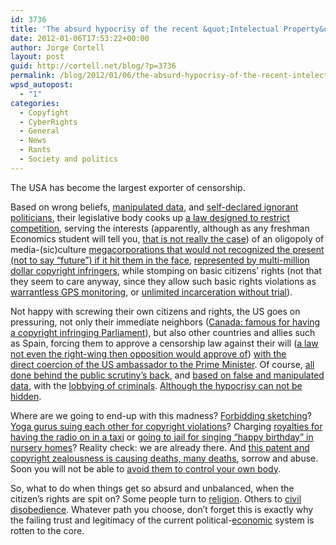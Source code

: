 ```yaml
---
id: 3736
title: 'The absurd hypocrisy of the recent &quot;Intelectual Property&quot; legal abuse'
date: 2012-01-06T17:53:22+00:00
author: Jorge Cortell
layout: post
guid: http://cortell.net/blog/?p=3736
permalink: /blog/2012/01/06/the-absurd-hypocrisy-of-the-recent-intelectual-property-legal-abuse/
wpsd_autopost:
  - "1"
categories:
  - Copyfight
  - CyberRights
  - General
  - News
  - Rants
  - Society and politics
---
```

The USA has become the largest exporter of censorship.

Based on wrong beliefs, <a title="http://www.techdirt.com/articles/20120104/04545217274/cato-institute-digs-into-mpaas-own-research-to-show-that-sopa-wouldnt-save-single-net-job.shtml" href="http://www.techdirt.com/articles/20120104/04545217274/cato-institute-digs-into-mpaas-own-research-to-show-that-sopa-wouldnt-save-single-net-job.shtml" target="_blank">manipulated data</a>, and <a title="http://boingboing.net/2011/12/30/breaking-u-s-congress-cluele.html" href="http://boingboing.net/2011/12/30/breaking-u-s-congress-cluele.html" target="_blank">self-declared ignorant politicians</a>, their legislative body cooks up <a title="http://www.extremetech.com/computing/111543-google-amazon-facebook-and-twitter-considering-nuclear-option-to-protest-sopa" href="http://www.extremetech.com/computing/111543-google-amazon-facebook-and-twitter-considering-nuclear-option-to-protest-sopa" target="_blank">a law designed to restrict competition</a>, serving the interests (apparently, although as any freshman Economics student will tell you, <a title="http://boingboing.net/2012/01/01/raiders-of-the-lost-ark-shot-f.html" href="http://boingboing.net/2012/01/01/raiders-of-the-lost-ark-shot-f.html" target="_blank">that is not really the case</a>) of an oligopoly of media-(sic)culture <a title="http://www.engadget.com/2012/01/05/digital-music-finally-outsells-physical-media/" href="http://www.engadget.com/2012/01/05/digital-music-finally-outsells-physical-media/" target="_blank">megacorporations that would not recognized the present (not to say &#8220;future&#8221;) if it hit them in the face</a>, <a title="http://gizmodo.com/5869321/dear-recording-industry-pay-9-million-for-pirating-tv-shows-or-shut-up" href="http://gizmodo.com/5869321/dear-recording-industry-pay-9-million-for-pirating-tv-shows-or-shut-up" target="_blank">represented by multi-million dollar copyright infringers</a>, while stomping on basic citizens&#8217; rights (not that they seem to care anyway, since they allow such basic rights violations as <a title="http://www.wired.com/threatlevel/2012/01/warrantless-gps-monitoring/" href="http://www.wired.com/threatlevel/2012/01/warrantless-gps-monitoring/" target="_blank">warrantless GPS monitoring</a>, or <a title="http://www.huffingtonpost.com/2011/12/15/indefinite-military-detention-bill-passes_n_1152114.html" href="http://www.huffingtonpost.com/2011/12/15/indefinite-military-detention-bill-passes_n_1152114.html" target="_blank">unlimited incarceration without trial</a>).

Not happy with screwing their own citizens and rights, the US goes on pressuring, not only their immediate neighbors (<a title="https://www.pirateparty.ca/uncategorized/press-release-copyright-infringement-in-canadian-parliament" href="https://www.pirateparty.ca/uncategorized/press-release-copyright-infringement-in-canadian-parliament" target="_blank">Canada: famous for having a copyright infringing Parliament</a>), but also other countries and allies such as Spain, forcing them to approve a censorship law against their will (<a title="http://stephanegrueso.blogspot.com/2012/01/la-hemeroteca-antisistema-hoy-esperanza.html" href="http://stephanegrueso.blogspot.com/2012/01/la-hemeroteca-antisistema-hoy-esperanza.html" target="_blank">a law not even the right-wing then opposition would approve of</a>) <a title="http://www.elpais.com/articulo/cultura/EE/UU/afeo/Zapatero/decision/aprobar/ley/Sinde/elpepucul/20120103elpepucul_6/Tes" href="http://www.elpais.com/articulo/cultura/EE/UU/afeo/Zapatero/decision/aprobar/ley/Sinde/elpepucul/20120103elpepucul_6/Tes" target="_blank">with the direct coercion of the US ambassador to the Prime Minister</a>. Of course, <a title="http://ciberderechos.barrapunto.com/article.pl?sid=11/12/29/0932215" href="http://ciberderechos.barrapunto.com/article.pl?sid=11/12/29/0932215" target="_blank">all done behind the public scrutiny&#8217;s back</a>, and <a title="http://gallir.wordpress.com/2012/01/04/las-perdidas-por-pirateria-en-espana-son/" href="http://gallir.wordpress.com/2012/01/04/las-perdidas-por-pirateria-en-espana-son/" target="_blank">based on false and manipulated data</a>, with the <a title="http://es.wikipedia.org/wiki/Operaci%C3%B3n_Saga" href="http://es.wikipedia.org/wiki/Operaci%C3%B3n_Saga" target="_blank">lobbying of criminals</a>. <a title="http://bandaancha.eu/articulo/8200/ministerio-cultura-sgae-moncloa-tambien-bajan-musica-software-pirata-bittorrent" href="http://bandaancha.eu/articulo/8200/ministerio-cultura-sgae-moncloa-tambien-bajan-musica-software-pirata-bittorrent" target="_blank">Although the hypocrisy can not be hidden</a>.

Where are we going to end-up with this madness? <a title="http://boingboing.net/2012/01/03/sketching-not-permitted.html" href="http://boingboing.net/2012/01/03/sketching-not-permitted.html" target="_blank">Forbidding sketching</a>? <a title="http://query.nytimes.com/gst/fullpage.html?res=9C02E6D81439F931A35751C1A9679D8B63&ref=yoga" href="http://query.nytimes.com/gst/fullpage.html?res=9C02E6D81439F931A35751C1A9679D8B63&ref=yoga" target="_blank">Yoga gurus suing each other for copyright violations</a>? Charging <a title="http://www.futureofcopyright.com/home/blog-post/2011/10/24/belgian-taxi-drivers-must-pay-royalties-for-using-the-radio.html" href="http://www.futureofcopyright.com/home/blog-post/2011/10/24/belgian-taxi-drivers-must-pay-royalties-for-using-the-radio.html" target="_blank">royalties for having the radio on in a taxi</a> or <a title="http://world-music-instruments-happen.com/singing-happy-birthday-could-land-you-jail-time.html" href="http://world-music-instruments-happen.com/singing-happy-birthday-could-land-you-jail-time.html" target="_blank">going to jail for singing &#8220;happy birthday&#8221; in nursery homes</a>? Reality check: we are already there. And <a title="http://www.counterpunch.org/2009/02/12/the-largest-wave-of-suicides-in-history/" href="http://www.counterpunch.org/2009/02/12/the-largest-wave-of-suicides-in-history/" target="_blank">this patent and copyright zealousness is causing deaths, many deaths</a>, sorrow and abuse. Soon you will not be able to <a title="http://itc.conversationsnetwork.org/shows/detail5091.html" href="http://itc.conversationsnetwork.org/shows/detail5091.html" target="_blank">avoid them to control your own body</a>.

So, what to do when things get so absurd and unbalanced, when the citizen&#8217;s rights are spit on? Some people turn to <a title="http://news.cnet.com/8301-17938_105-57352469-1/file-sharing-religion-goes-legit-in-sweden/?part=rss&subj=news&tag=2547-1_3-0-20" href="http://news.cnet.com/8301-17938_105-57352469-1/file-sharing-religion-goes-legit-in-sweden/?part=rss&subj=news&tag=2547-1_3-0-20" target="_blank">religion</a>. Others to <a title="http://traficantes.net/index.php/editorial/catalogo/otras/Manual-de-desobediencia-a-la-Ley-Sinde" href="http://traficantes.net/index.php/editorial/catalogo/otras/Manual-de-desobediencia-a-la-Ley-Sinde" target="_blank">civil disobedience</a>. Whatever path you choose, don&#8217;t forget this is exactly why the failing trust and legitimacy of the current political-<a title="http://www.eleconomista.es/interstitial/volver/emirates12/empresas-finanzas/noticias/3645932/01/12/-Los-jefes-de-las-cajas-rescatadas-ya-acumulan-blindajes-de-65-millones.html" href="http://www.eleconomista.es/interstitial/volver/emirates12/empresas-finanzas/noticias/3645932/01/12/-Los-jefes-de-las-cajas-rescatadas-ya-acumulan-blindajes-de-65-millones.html" target="_blank">economic</a> system is rotten to the core.